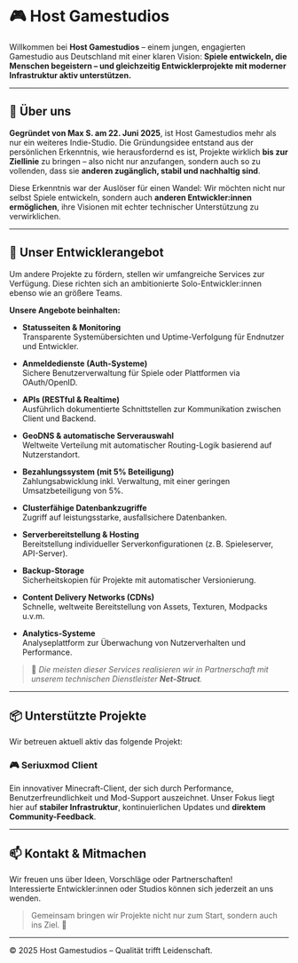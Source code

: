 # 🎮 Host Gamestudios

Willkommen bei **Host Gamestudios** – einem jungen, engagierten Gamestudio aus Deutschland mit einer klaren Vision: **Spiele entwickeln, die Menschen begeistern – und gleichzeitig Entwicklerprojekte mit moderner Infrastruktur aktiv unterstützen.**

---

## 🏁 Über uns

**Gegründet von Max S. am 22. Juni 2025**, ist Host Gamestudios mehr als nur ein weiteres Indie-Studio. Die Gründungsidee entstand aus der persönlichen Erkenntnis, wie herausfordernd es ist, Projekte wirklich **bis zur Ziellinie** zu bringen – also nicht nur anzufangen, sondern auch so zu vollenden, dass sie **anderen zugänglich, stabil und nachhaltig sind**.

Diese Erkenntnis war der Auslöser für einen Wandel: Wir möchten nicht nur selbst Spiele entwickeln, sondern auch **anderen Entwickler:innen ermöglichen**, ihre Visionen mit echter technischer Unterstützung zu verwirklichen.

---

## 🧰 Unser Entwicklerangebot

Um andere Projekte zu fördern, stellen wir umfangreiche Services zur Verfügung. Diese richten sich an ambitionierte Solo-Entwickler:innen ebenso wie an größere Teams.

**Unsere Angebote beinhalten:**

- **Statusseiten & Monitoring**  
  Transparente Systemübersichten und Uptime-Verfolgung für Endnutzer und Entwickler.

- **Anmeldedienste (Auth-Systeme)**  
  Sichere Benutzerverwaltung für Spiele oder Plattformen via OAuth/OpenID.

- **APIs (RESTful & Realtime)**  
  Ausführlich dokumentierte Schnittstellen zur Kommunikation zwischen Client und Backend.

- **GeoDNS & automatische Serverauswahl**  
  Weltweite Verteilung mit automatischer Routing-Logik basierend auf Nutzerstandort.

- **Bezahlungssystem (mit 5% Beteiligung)**  
  Zahlungsabwicklung inkl. Verwaltung, mit einer geringen Umsatzbeteiligung von 5%.

- **Clusterfähige Datenbankzugriffe**  
  Zugriff auf leistungsstarke, ausfallsichere Datenbanken.

- **Serverbereitstellung & Hosting**  
  Bereitstellung individueller Serverkonfigurationen (z. B. Spieleserver, API-Server).

- **Backup-Storage**  
  Sicherheitskopien für Projekte mit automatischer Versionierung.

- **Content Delivery Networks (CDNs)**  
  Schnelle, weltweite Bereitstellung von Assets, Texturen, Modpacks u.v.m.

- **Analytics-Systeme**  
  Analyseplattform zur Überwachung von Nutzerverhalten und Performance.

> 📌 _Die meisten dieser Services realisieren wir in Partnerschaft mit unserem technischen Dienstleister **Net-Struct**._

---

## 📦 Unterstützte Projekte

Wir betreuen aktuell aktiv das folgende Projekt:

### 🎮 Seriuxmod Client
Ein innovativer Minecraft-Client, der sich durch Performance, Benutzerfreundlichkeit und Mod-Support auszeichnet. Unser Fokus liegt hier auf **stabiler Infrastruktur**, kontinuierlichen Updates und **direktem Community-Feedback**.

---

## 📫 Kontakt & Mitmachen

Wir freuen uns über Ideen, Vorschläge oder Partnerschaften!  
Interessierte Entwickler:innen oder Studios können sich jederzeit an uns wenden.

> Gemeinsam bringen wir Projekte nicht nur zum Start, sondern auch ins Ziel. 🚀

---

&copy; 2025 Host Gamestudios – Qualität trifft Leidenschaft.

